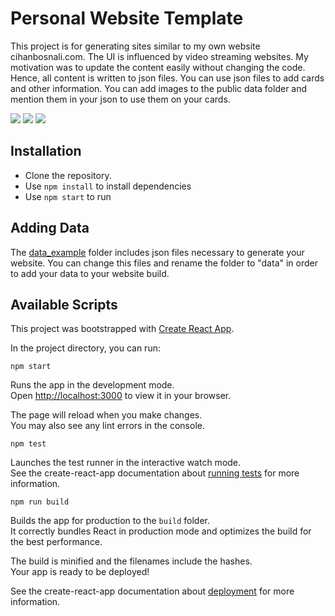 # Personal Website Template
This project is for generating sites similar to my own website cihanbosnali.com. The UI is influenced by video streaming websites. My motivation was to update the content easily without changing the code. Hence, all content is written to json files. You can use json files to add cards and other information. You can add images to the public data folder and mention them in your json to use them on your cards.

![](https://img.shields.io/badge/Project_Status-In_Progress-informational?style=flat&logoColor=white&color=orange)
![](https://img.shields.io/badge/License-MIT_License-informational?style=flat&logoColor=white&color=darkgreen)
![](https://img.shields.io/badge/Frontend-React-informational?style=flat&logo=react&logoColor=white&color=blue)

## Installation
- Clone the repository.
- Use `npm install` to install dependencies
- Use `npm start` to run

## Adding Data
The [data_example](https://github.com/CihanBosnali/personal-website-22-template/tree/main/src/data_example) folder includes json files necessary to generate your website. You can change this files and rename the folder to "data" in order to add your data to your website build.


## Available Scripts

This project was bootstrapped with [Create React App](https://github.com/facebook/create-react-app).

In the project directory, you can run:

`npm start`

Runs the app in the development mode.\
Open [http://localhost:3000](http://localhost:3000) to view it in your browser.

The page will reload when you make changes.\
You may also see any lint errors in the console.

`npm test`

Launches the test runner in the interactive watch mode.\
See the create-react-app documentation about [running tests](https://facebook.github.io/create-react-app/docs/running-tests) for more information.

`npm run build`

Builds the app for production to the `build` folder.\
It correctly bundles React in production mode and optimizes the build for the best performance.

The build is minified and the filenames include the hashes.\
Your app is ready to be deployed!

See the create-react-app documentation about [deployment](https://facebook.github.io/create-react-app/docs/deployment) for more information.
